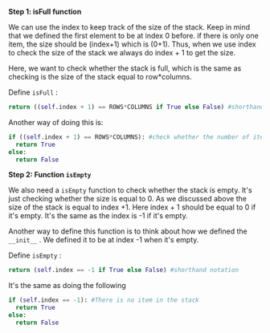 <!--title={isFull() & isEmpty()}-->

<!--badges={Python:10,Algorithms:16}-->

<!--concepts={Class Variable, Class Method, Stack Manipulation}-->

**Step 1: isFull function**

We can use the index to keep track of the size of the stack. Keep in mind that we defined the first element to be at index 0 before. if there is only one item, the size should be (index+1) which is (0+1). Thus, when we use index to check the size of the stack we always do index + 1 to get the size.

Here, we want to check whether the stack is full, which is the same as checking is the size of the stack equal to row*columns.

Define `isFull` :

```python
return ((self.index + 1) == ROWS*COLUMNS if True else False) #shorthand notation
```

Another way of doing this is:

```python
if ((self.index + 1) == ROWS*COLUMNS): #check whether the number of items is equal to the size of the stack
  return True
else:
  return False
```



**Step 2: Function `isEmpty `**

We also need a `isEmpty` function to check whether the stack is empty. It's just checking whether the size is equal to 0. As we discussed above the size of the stack is equal to index +1. Here index + 1 should be equal to 0 if it's empty. It's the same as the index is -1 if it's empty.

Another way to define this function is to think about how we defined the `__init__` . We defined it to be at index -1 when it's empty.

Define `isEmpty`  :

```python
return (self.index == -1 if True else False) #shorthand notation
```

It's the same as doing the following

```python
if (self.index == -1): #There is no item in the stack
  return True
else:
  return False
```

